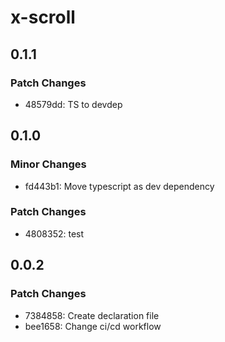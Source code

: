 # x-scroll

## 0.1.1

### Patch Changes

- 48579dd: TS to devdep

## 0.1.0

### Minor Changes

- fd443b1: Move typescript as dev dependency

### Patch Changes

- 4808352: test

## 0.0.2

### Patch Changes

- 7384858: Create declaration file
- bee1658: Change ci/cd workflow
